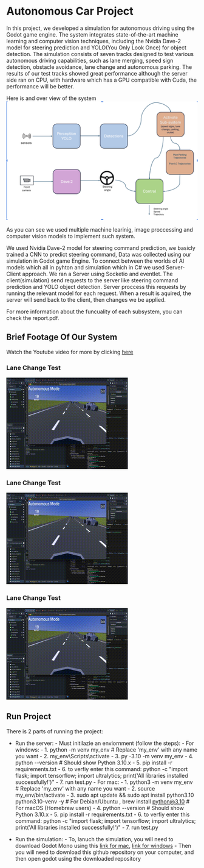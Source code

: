 # Autonomous Car Project
In this project, we developed a simulation for autonomous driving using the Godot game engine. The system integrates state-of-the-art machine learning and computer vision techniques, including the Nvidia Dave-2 model for steering prediction  and YOLO(You Only Look Once) for object detection. The simulation consists of seven tracks designed to test various autonomous driving capabilities, such as lane merging, speed sign detection, obstacle avoidance, lane change and autonomous parking. The results of our test tracks showed great performance although the server side ran on CPU, with hardware which has a GPU compatible with Cuda, the performance will be better.

Here is and over view of the system
![System Digram](system_images/systemDiagram.png)

As you can see we used multiple machine learinig, image proccessing and computer vision models to implement such system.

We used Nvidia Dave-2 model for steering command prediction, we basicly trained a CNN to predict steering command, Data was collected using our simulation in Godot game Engine.
To connect between the worlds of AI models which all in pyhton and simulation which in C# we used Server-Client approach.
We ran a Server using Socketio and eventlet. The client(simulation) send requests to the server like steering command prediction and YOLO object detection. Server proccess this requests by running the relevant model for each request. When a result is aquired, the server will send back to the client, then changes we be applied.

For more information about the funcuality of each subsystem, you can check the report.pdf.

## Brief Footage Of Our System
Watch the Youtube video for more by clicking [here](https://youtu.be/6kBQ6Ja8XR0)
### Lane Change Test
![Lane Change Test](GIFS/LC.gif)

### Lane Change Test
![Lane Change Test](GIFS/LC.gif)

### Lane Change Test
![Lane Change Test](GIFS/LC.gif)

## Run Project
There is 2 parts of running the project:
- Run the server:
       - Must initilazie an enviornment (follow the steps):
       - For windows: 
              - 1. python -m venv my_env  # Replace 'my_env' with any name you want
              - 2. my_env\Scripts\activate
              - 3. py -3.10 -m venv my_env
              - 4. python --version  # Should show Python 3.10.x
              - 5. pip install -r requirements.txt
              - 6. to verfiy enter this command: python -c "import flask; import tensorflow; import ultralytics; print('All libraries installed successfully!')"
              - 7. run test.py
       - For mac: 
              - 1. python3 -m venv my_env  # Replace 'my_env' with any name you want
              - 2. source my_env/bin/activate
              - 3. sudo apt update && sudo apt install python3.10 python3.10-venv -y  # For Debian/Ubuntu , brew install python@3.10  # For macOS (Homebrew users)
              - 4. python --version  # Should show Python 3.10.x
              - 5. pip install -r requirements.txt
              - 6. to verfiy enter this command: python -c "import flask; import tensorflow; import ultralytics; print('All libraries installed successfully!')"
              - 7. run test.py

- Run the simulation:
       - To, lanuch the simulation, you will need to download Godot Mono using this [link for mac](https://godotengine.org/download/macos/), [link for windows](https://godotengine.org/download/windows/)
       - Then you will need to download this github repository on your computer, and then open godot using the downloaded repository





       
       
